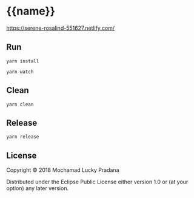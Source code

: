# {{name}}
https://serene-rosalind-551627.netlify.com/

## Run

``` shell
yarn install

yarn watch
```

## Clean

``` shell
yarn clean
```

## Release

``` shell
yarn release
```

## License

Copyright © 2018 Mochamad Lucky Pradana

Distributed under the Eclipse Public License either version 1.0 or (at
your option) any later version.

